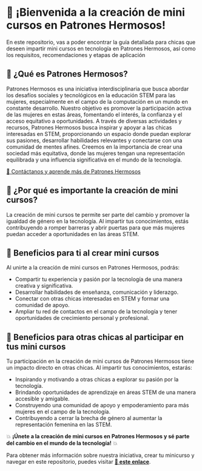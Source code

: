 
# 👋 ¡Bienvenida a la creación de mini cursos en Patrones Hermosos!

En este repositorio, vas a poder encontrar la guía detallada para chicas que deseen impartir mini cursos en tecnología en Patrones Hermosos, así como los requisitos, recomendaciones y etapas de aplicación

## 🤔 ¿Qué es Patrones Hermosos?

Patrones Hermosos es una iniciativa interdisciplinaria que busca abordar los desafíos sociales y tecnológicos en la educación STEM para las mujeres, especialmente en el campo de la computación en un mundo en constante desarrollo. Nuestro objetivo es promover la participación activa de las mujeres en estas áreas, fomentando el interés, la confianza y el acceso equitativo a oportunidades. A través de diversas actividades y recursos, Patrones Hermosos busca inspirar y apoyar a las chicas interesadas en STEM, proporcionando un espacio donde puedan explorar sus pasiones, desarrollar habilidades relevantes y conectarse con una comunidad de mentes afines. Creemos en la importancia de crear una sociedad más equitativa, donde las mujeres tengan una representación equilibrada y una influencia significativa en el mundo de la tecnología.

[🔗 Contáctanos y aprende más de Patrones Hermosos](https://linktr.ee/patroneshermosos.oficial)

## 💭 ¿Por qué es importante la creación de mini cursos?

La creación de mini cursos te permite ser parte del cambio y promover la igualdad de género en la tecnología. Al impartir tus conocimientos, estás contribuyendo a romper barreras y abrir puertas para que más mujeres puedan acceder a oportunidades en las áreas STEM.

##  👧 Beneficios para ti al crear mini cursos

Al unirte a la creación de mini cursos en Patrones Hermosos, podrás:

- Compartir tu experiencia y pasión por la tecnología de una manera creativa y significativa.
- Desarrollar habilidades de enseñanza, comunicación y liderazgo.
- Conectar con otras chicas interesadas en STEM y formar una comunidad de apoyo.
- Ampliar tu red de contactos en el campo de la tecnología y tener oportunidades de crecimiento personal y profesional.

## 👭 Beneficios para otras chicas al participar en tus mini cursos

Tu participación en la creación de mini cursos de Patrones Hermosos tiene un impacto directo en otras chicas. Al impartir tus conocimientos, estarás:

- Inspirando y motivando a otras chicas a explorar su pasión por la tecnología.
- Brindando oportunidades de aprendizaje en áreas STEM de una manera accesible y amigable.
- Construyendo una comunidad de apoyo y empoderamiento para más mujeres en el campo de la tecnología.
- Contribuyendo a cerrar la brecha de género al aumentar la representación femenina en las STEM.

💥 **¡Únete a la creación de mini cursos en Patrones Hermosos y sé parte del cambio en el mundo de la tecnología!** 💥

Para obtener más información sobre nuestra iniciativa, crear tu minicurso y navegar en este repositorio, puedes visitar [**🔗 este enlace**](https://github.com/patroneshermosos-oficial/make-a-minicourse/blob/main/como-navegar-este-repo.md).

